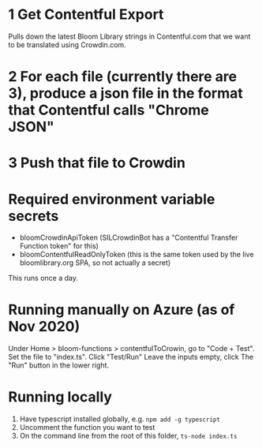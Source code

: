 
# 1 Get Contentful Export

Pulls down the latest Bloom Library strings in Contentful.com that we want to be translated using Crowdin.com.

# 2 For each file (currently there are 3), produce a json file in the format that Contentful calls "Chrome JSON"

# 3 Push that file to Crowdin

# Required environment variable secrets

* bloomCrowdinApiToken (SILCrowdinBot has a "Contentful Transfer Function token" for this)
* bloomContentfulReadOnlyToken (this is the same token used by the live bloomlibrary.org SPA, so not actually a secret)

This runs once a day.

# Running manually on Azure (as of Nov 2020)

Under Home > bloom-functions > contentfulToCrowin, go to "Code + Test".
Set the file to "index.ts".
Click "Test/Run"
Leave the inputs empty, click The "Run" button in the lower right.

# Running locally

1) Have typescript installed globally, e.g. `npm add -g typescript`
2) Uncomment the function you want to test
3) On the command line from the root of this folder, `ts-node index.ts`

